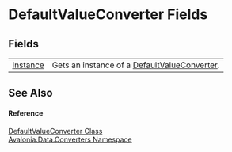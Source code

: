 # DefaultValueConverter Fields




## Fields
<table>
<tr>
<td><a href="F_Avalonia_Data_Converters_DefaultValueConverter_Instance">Instance</a></td>
<td>Gets an instance of a <a href="T_Avalonia_Data_Converters_DefaultValueConverter">DefaultValueConverter</a>.</td>
</tr>
</table>

## See Also


#### Reference
<a href="T_Avalonia_Data_Converters_DefaultValueConverter">DefaultValueConverter Class</a>  
<a href="N_Avalonia_Data_Converters">Avalonia.Data.Converters Namespace</a>  


